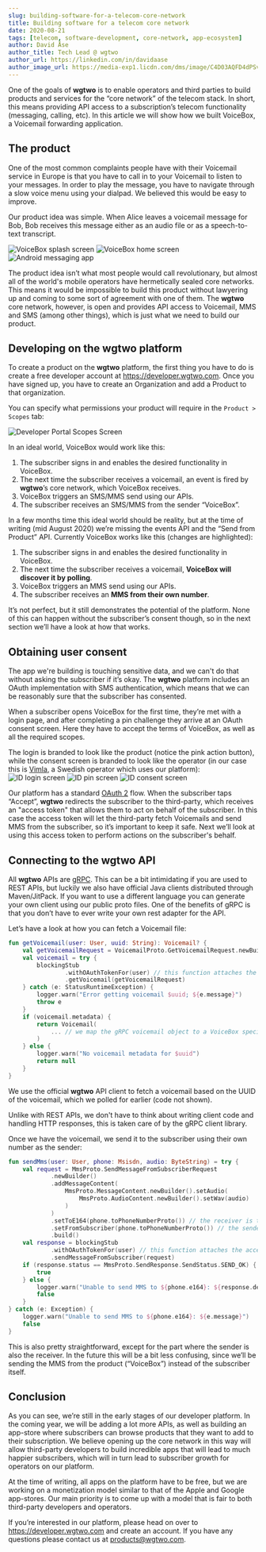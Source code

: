 ```yaml
---
slug: building-software-for-a-telecom-core-network
title: Building software for a telecom core network
date: 2020-08-21
tags: [telecom, software-development, core-network, app-ecosystem]
author: David Åse
author_title: Tech Lead @ wgtwo
author_url: https://linkedin.com/in/davidaase
author_image_url: https://media-exp1.licdn.com/dms/image/C4D03AQFD4dPSvm-pIg/profile-displayphoto-shrink_400_400/0/1541960720294?e=1648684800&v=beta&t=sj0aTz-Im1u46B5m3O5KMPMD-PydrJoewIoeII5zP1k
---
```


One of the goals of **wgtwo** is to enable operators and third parties to build products and services for the “core network” of the telecom stack. In short, this means providing API access to a subscription’s telecom functionality (messaging, calling, etc). In this article we will show how we built VoiceBox, a Voicemail forwarding application.

<!--truncate-->

## The product

One of the most common complaints people have with their Voicemail service in Europe is that you have to call in to your Voicemail to listen to your messages. In order to play the message, you have to navigate through a slow voice menu using your dialpad. We believed this would be easy to improve.

Our product idea was simple. When Alice leaves a voicemail message for Bob, Bob receives this message either as an audio file or as a speech-to-text transcript.


![VoiceBox splash screen](/img/blog/building-software-for-a-telecom-core-network/voicebox-splash.png)
![VoiceBox home screen](/img/blog/building-software-for-a-telecom-core-network/voicebox-home.png)
![Android messaging app](/img/blog/building-software-for-a-telecom-core-network/message-inbox.png)


The product idea isn’t what most people would call revolutionary, but almost all of the world's mobile operators have hermetically sealed core networks. This means it would be impossible to build this product without lawyering up and coming to some sort of agreement with one of them. The **wgtwo** core network, however, is open and provides API access to Voicemail, MMS and SMS  (among other things), which is just what we need to build our product.

## Developing on the **wgtwo** platform

To create a product on the **wgtwo** platform, the first thing you have to do is create a free developer account at <a href="https://developer.wgtwo.com" target="_blank">https://developer.wgtwo.com</a>. Once you have signed up, you have to create an Organization and add a Product to that organization.

You can specify what permissions your product will require in the `Product > Scopes` tab:

![Developer Portal Scopes Screen](/img/blog/building-software-for-a-telecom-core-network/developer-portal-scopes.png)

In an ideal world, VoiceBox would work like this:
1. The subscriber signs in and enables the desired functionality in VoiceBox.
2. The next time the subscriber receives a voicemail, an event is fired by **wgtwo**’s core network, which VoiceBox receives.
3. VoiceBox triggers an SMS/MMS send using our APIs.
4. The subscriber receives an SMS/MMS from the sender “VoiceBox”.

In a few months time this ideal world should be reality, but at the time of writing (mid August 2020) we’re missing the events API and the “Send from Product” API. Currently VoiceBox works like this (changes are highlighted):
1. The subscriber signs in and enables the desired functionality in VoiceBox.
2. The next time the subscriber receives a voicemail, **VoiceBox will discover it by polling**.
3. VoiceBox triggers an MMS send using our APIs.
4. The subscriber receives an **MMS from their own number**.

It’s not perfect, but it still demonstrates the potential of the platform. None of this can happen without the subscriber’s consent though, so in the next section we’ll have a look at how that works.

## Obtaining user consent

The app we're building is touching sensitive data, and we can't do that without asking the subscriber if it’s okay. The **wgtwo** platform includes an OAuth implementation with SMS authentication, which means that we can be reasonably sure that the subscriber has consented.

When a subscriber opens VoiceBox for the first time, they’re met with a login page, and after completing a pin challenge they arrive at an OAuth consent screen. Here they have to accept the terms of VoiceBox, as well as all the required scopes.

The login is branded to look like the product (notice the pink action button), while the consent screen is branded to look like the operator (in our case this is <a href="https://vimla.se" target="_blank">Vimla</a>, a Swedish operator which uses our platform):
![ID login screen](/img/blog/building-software-for-a-telecom-core-network/msisdn-screen.png)
![ID pin screen](/img/blog/building-software-for-a-telecom-core-network/pin-screen.png)
![ID consent screen](/img/blog/building-software-for-a-telecom-core-network/consent-screen.png)

Our platform has a standard <a href="https://oauth.net/2/" target="_blank">OAuth 2</a> flow. When the subscriber taps “Accept”, **wgtwo** redirects the subscriber to the third-party, which receives an "access token" that allows them to act on behalf of the subscriber. In this case the access token will let the third-party fetch Voicemails and send MMS from the subscriber, so it’s important to keep it safe.
Next we’ll look at using this access token to perform actions on the subscriber's behalf.

## Connecting to the **wgtwo** API

All **wgtwo** APIs are <a href="https://grpc.io/" target="_blank">gRPC</a>. This can be a bit intimidating if you are used to REST APIs, but luckily we also have official Java clients distributed through Maven/JitPack. If you want to use a different language you can generate your own client using our public proto files. One of the benefits of gRPC is that you don’t have to ever write your own rest adapter for the API.

Let’s have a look at how you can fetch a Voicemail file:

```kotlin
fun getVoicemail(user: User, uuid: String): Voicemail? {
    val getVoicemailRequest = VoicemailProto.GetVoicemailRequest.newBuilder().setVoicemailId(uuid).build()
    val voicemail = try {
        blockingStub
                .withOAuthTokenFor(user) // this function attaches the access token (from the consent screen)
                .getVoicemail(getVoicemailRequest)
    } catch (e: StatusRuntimeException) {
        logger.warn("Error getting voicemail $uuid; ${e.message}")
        throw e
    }
    if (voicemail.metadata) {
        return Voicemail(
            ... // we map the gRPC voicemail object to a VoiceBox specific object
        )
    } else {
        logger.warn("No voicemail metadata for $uuid")
        return null
    }
}
```

We use the official **wgtwo** API client to fetch a voicemail based on the UUID of the voicemail, which we polled for earlier (code not shown).

Unlike with REST APIs, we don't have to think about writing client code and handling HTTP responses, this is taken care of by the gRPC client library.

Once we have the voicemail, we send it to the subscriber using their own number as the sender:

```kotlin
fun sendMms(user: User, phone: Msisdn, audio: ByteString) = try {
    val request = MmsProto.SendMessageFromSubscriberRequest
            .newBuilder()
            .addMessageContent(
                MmsProto.MessageContent.newBuilder().setAudio(
                    MmsProto.AudioContent.newBuilder().setWav(audio)
                )
            )
            .setToE164(phone.toPhoneNumberProto()) // the receiver is the same as the sender
            .setFromSubscriber(phone.toPhoneNumberProto()) // the sender is the same as the receiver
            .build()
    val response = blockingStub
            .withOAuthTokenFor(user) // this function attaches the access token (from the consent screen)
            .sendMessageFromSubscriber(request)
    if (response.status == MmsProto.SendResponse.SendStatus.SEND_OK) {
        true
    } else {
        logger.warn("Unable to send MMS to ${phone.e164}: ${response.description} (${response.status.name})")
        false
    }
} catch (e: Exception) {
    logger.warn("Unable to send MMS to ${phone.e164}: ${e.message}")
    false
}
```

This is also pretty straightforward, except for the part where the sender is also the receiver. In the future this will be a bit less confusing, since we’ll be sending the MMS from the product (“VoiceBox”) instead of the subscriber itself.

## Conclusion

As you can see, we’re still in the early stages of our developer platform. In the coming year, we will be adding a lot more APIs, as well as building an app-store where subscribers can browse products that they want to add to their subscription. We believe opening up the core network in this way will allow third-party developers to build incredible apps that will lead to much happier subscribers, which will in turn lead to subscriber growth for operators on our platform.

At the time of writing, all apps on the platform have to be free, but we are working on a monetization model similar to that of the Apple and Google app-stores. Our main priority is to come up with a model that is fair to both third-party developers and operators.

If you’re interested in our platform, please head on over to <a href="https://developer.wgtwo.com" target="_blank">https://developer.wgtwo.com</a> and create an account. If you have any questions please contact us at <products@wgtwo.com>.
